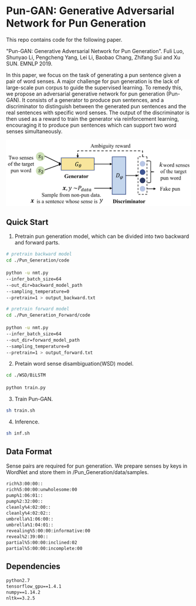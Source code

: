 # Pun-GAN: Generative Adversarial Network for Pun Generation

This repo contains code for the following paper.

"Pun-GAN: Generative Adversarial Network for Pun Generation". Fuli Luo, Shunyao Li, Pengcheng Yang, Lei Li, Baobao Chang, Zhifang Sui and Xu SUN. EMNLP 2019.

In this paper, we focus on the task of generating a pun sentence given a pair of word senses. A major challenge for pun generation is the lack of large-scale pun corpus to guide the supervised learning. To remedy this, we propose an adversarial generative network for pun generation (Pun-GAN). It consists of a generator to produce pun sentences, and a discriminator to distinguish between the generated pun sentences and the real sentences with specific word senses. The output of the discriminator is then used as a reward to train the generator via reinforcement learning, encouraging it to produce pun sentences which can support two word senses simultaneously.

![model](./image/model.png)

## Quick Start

1. Pretrain pun generation model, which can be divided into two backward and forward parts.

```bash
# pretrain backward model
cd ./Pun_Generation/code

python -u nmt.py
--infer_batch_size=64
--out_dir=backward_model_path
--sampling_temperature=0
--pretrain=1 > output_backward.txt
```

```bash
# pretrain forward model
cd ./Pun_Generation_Forward/code

python -u nmt.py
--infer_batch_size=64
--out_dir=forward_model_path
--sampling_temperature=0
--pretrain=1 > output_forward.txt
```

2. Pretain word sense disambiguation(WSD) model.

```bash
cd ./WSD/BiLSTM

python train.py
```

3. Train Pun-GAN.

```bash
sh train.sh
```

4. Inference.

```bash
sh inf.sh
```

## Data Format

Sense pairs are required for pun generation. We prepare senses by keys in WordNet and store them in /Pun_Generation/data/samples.

```
rich%3:00:00::
rich%5:00:00:unwholesome:00
pump%1:06:01::
pump%2:32:00::
cleanly%4:02:00::
cleanly%4:02:02::
umbrella%1:06:00::
umbrella%1:04:01::
revealing%5:00:00:informative:00
reveal%2:39:00::
partial%5:00:00:inclined:02
partial%5:00:00:incomplete:00
```

## Dependencies

```
python2.7
tensorflow_gpu==1.4.1
numpy==1.14.2
nltk==3.2.5
```



